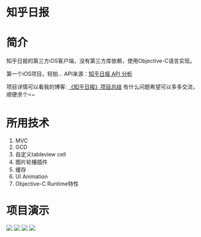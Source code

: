 # 知乎日报

# 简介

知乎日报的第三方iOS客户端，没有第三方库依赖，使用Objective-C语言实现。

第一个iOS项目，轻拍...
API来源：[知乎日报 API 分析](https://github.com/izzyleung/ZhihuDailyPurify/wiki/%E7%9F%A5%E4%B9%8E%E6%97%A5%E6%8A%A5-API-%E5%88%86%E6%9E%90)

项目详情可以看我的博客: <a href="http://siegrain.wang/post/zhi-hu-ri-bao-xiang-mu-zong-jie" target="_blank">《知乎日报》项目总结</a>
有什么问题希望可以多多交流，顺便求个⭐️~

# 所用技术

1. MVC
2. GCD
3. 自定义tableview cell
4. 图片轮播插件
5. 缓存
6. UI Animation
7. Objective-C Runtime特性

# 项目演示

![](https://github.com/Seanwong933/zhihuDaily/blob/master/Gif/ZhihuDaily_Launch.gif?raw=true) ![](https://github.com/Seanwong933/zhihuDaily/blob/master/Gif/ZhihuDaily2_Home.gif?raw=true) 
![](https://github.com/Seanwong933/zhihuDaily/blob/master/Gif/ZhihuDaily3_Scrolling.gif?raw=true) ![](https://github.com/Seanwong933/zhihuDaily/blob/master/Gif/ZhihuDaily4_Article.gif?raw=true)
